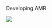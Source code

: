 Developing AMR

<img src="https://img.shields.io/badge/Cpp-3776AB?style=for-the-badge&logo=Cpp&logoColor=white">
